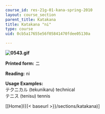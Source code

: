 ```yaml
---
course_id: res-21g-01-kana-spring-2010
layout: course_section
parent_title: Katakana
title: Katakana "ni"
type: course
uid: 0cb5a17655e56f05841470fdee05130a

---
```


**![0543.gif](/coursemedia/res-21g-01-kana-spring-2010/a5878ddac049ceeb57aec4dbdf54d2f2_0543.gif)**

**Printed form:** ニ

**Reading:** ni

**Usage Examples:**  
テクニカル (tekunikaru) technical  
テニス (tenisu) tennis

\[[Home]({{< baseurl >}}/sections/katakana)\]